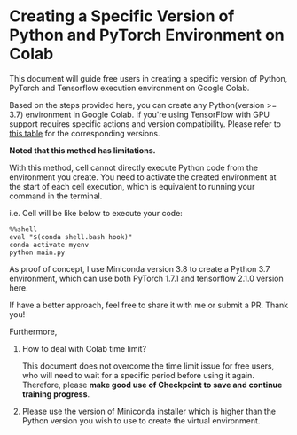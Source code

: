 # Creating a Specific Version of Python and PyTorch Environment on Colab

This document will guide free users in creating a specific version of Python, PyTorch and Tensorflow execution environment on Google Colab. 

Based on the steps provided here, you can create any Python(version >= 3.7) environment in Google Colab. If you're using TensorFlow with GPU support requires specific actions and version compatibility. 
Please refer to [this table](https://www.tensorflow.org/install/source#gpu) for the corresponding versions.

**Noted that this method has limitations.** 

With this method, cell cannot directly execute Python code from the environment you create. You need to activate the created environment at the start of each cell execution, which is equivalent to running your command in the terminal.

i.e. Cell will be like below to execute your code:

```
%%shell
eval "$(conda shell.bash hook)"
conda activate myenv
python main.py
```

As proof of concept, I use Miniconda version 3.8 to create a Python 3.7 environment, which can use both PyTorch 1.7.1 and tensorflow 2.1.0 version here.

If have a better approach, feel free to share it with me or submit a PR. Thank you!

Furthermore,

1. How to deal with Colab time limit?
  
    This document does not overcome the time limit issue for free users, who will need to wait for a specific period before using it again. Therefore, please **make good use of Checkpoint to save and continue training progress**.
 
2. Please use the version of Miniconda installer which is higher than the Python version you wish to use to create the virtual environment.
